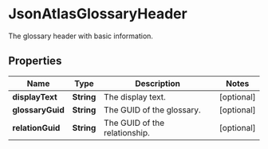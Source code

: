 

# JsonAtlasGlossaryHeader

The glossary header with basic information.
## Properties

Name | Type | Description | Notes
------------ | ------------- | ------------- | -------------
**displayText** | **String** | The display text. |  [optional]
**glossaryGuid** | **String** | The GUID of the glossary. |  [optional]
**relationGuid** | **String** | The GUID of the relationship. |  [optional]



